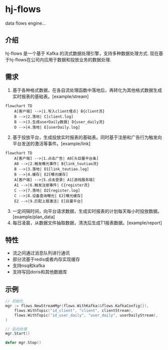 # hj-flows
data flows engine...

## 介绍
hj-flows 是一个基于 Kafka 的流式数据处理引擎，支持多种数据处理方式.
现在基于hj-flows在公司内应用于数据和投放业务的数据处理.

## 需求
1. 基于各种格式数据，在各自流处理函数中落地后，再转化为其他格式数据生成实时报表的基础表。[example/stream]


``` mermaid
flowchart TD
    A[客户端] -->|1.写入client埋点| B{client流}
    B -->|2.落地| C[client.log]
    B -->|3.生成userDaily数据| D{user_daily流}
    D -->|4.落地| E[userDaily.log]
```

2. 基于投放平台，生成投放实时报表的基础表。同时基于注册和广告行为触发向平台发送的激活等事件。[example/link]


``` mermaid
flowchart TD
    A[客户端] -->|1.点击广告| A0[头巨量平台条]
    A0 -->|2.触发曝光事件| B{link_toutiao流}
    B -->|3.落地| D1[link_toutiao.log]
    B -->|4.缓存| E2[曝光缓存]
    A[客户端] -->|5.点击登录| A1[游戏服务端]
    A1 -->|6.触发注册事件| C{register流}
    C -->|7.落地| D2[register.log]
    C -->|8.设备查询曝光| E2[曝光缓存]
    E2 -->|9.匹配上报激活| E[巨量平台]
```

3. 一定间隔时间，向平台请求数据，生成实时报表的计划每天每小时投放数据。[example/plan_data]
4. 每日凌晨，从数据文件抽取数据，清洗后生成T1报表数据。[example/report]

## 特性
* 流之间通过消息队列进行通讯
* 部分流基于redis或者内存实现缓存
* 支持nsq和kafka
* 支持写回doris和其他数据库

## 示例

``` go
// 初始化
mgr := flows.NewStreamMgr(flows.WithKafka(&flows.KafkaConfig{}),
    flows.WithTopic("id_client", "client", clientStream),
    flows.WithTopic("id_user_daily", "user_daily", userDailyStream),
)

// 启动处理
mgr.Start()

defer mgr.Stop()
```

